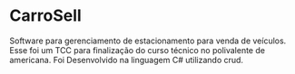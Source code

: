 # CarroSell
Software para gerenciamento de estacionamento para venda de veículos.
Esse foi um TCC para finalização do curso técnico no polivalente de americana.
Foi Desenvolvido na linguagem C# utilizando crud.
